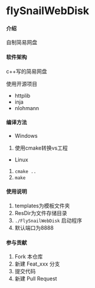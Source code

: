 # flySnailWebDisk

#### 介绍
自制简易网盘

#### 软件架构
c++写的简易网盘

使用开源项目
- httplib
- inja
- nlohmann

#### 编译方法

- Windows
1.  使用cmake转换vs工程

- Linux
1. `cmake ..`
2. `make`

#### 使用说明

1. templates为模板文件夹
2. ResDir为文件存储目录
3. `./FlySnailWebDisk` 启动程序
4. 默认端口为8888

#### 参与贡献

1.  Fork 本仓库
2.  新建 Feat_xxx 分支
3.  提交代码
4.  新建 Pull Request
